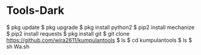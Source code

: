 # Tools-Dark


$ pkg update 
$ pkg upgrade
$ pkg install python2
$ pip2 install mechanize
$ pip2 install requests
$ pkg install git
$ git clone https://github.com/wira2611/kumpulantools
$ ls
$ cd kumpulantools
$ ls
$ sh Wa.sh
